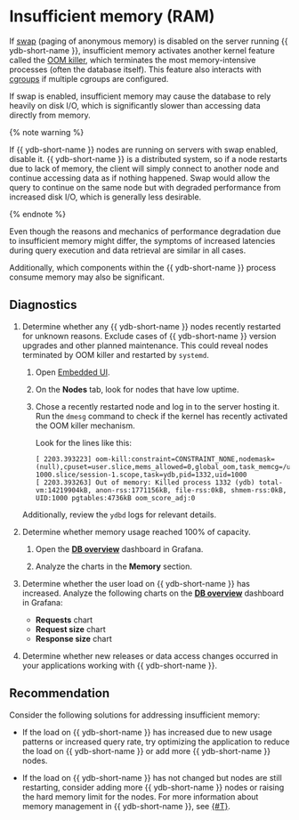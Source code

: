 # Insufficient memory (RAM)

If [swap](https://en.wikipedia.org/wiki/Memory_paging#Unix_and_Unix-like_systems) (paging of anonymous memory) is disabled on the server running {{ ydb-short-name }}, insufficient memory activates another kernel feature called the [OOM killer](https://en.wikipedia.org/wiki/Out_of_memory), which terminates the most memory-intensive processes (often the database itself). This feature also interacts with [cgroups](https://en.wikipedia.org/wiki/Cgroups) if multiple cgroups are configured.

If swap is enabled, insufficient memory may cause the database to rely heavily on disk I/O, which is significantly slower than accessing data directly from memory.

{% note warning %}

If {{ ydb-short-name }} nodes are running on servers with swap enabled, disable it. {{ ydb-short-name }} is a distributed system, so if a node restarts due to lack of memory, the client will simply connect to another node and continue accessing data as if nothing happened. Swap would allow the query to continue on the same node but with degraded performance from increased disk I/O, which is generally less desirable.

{% endnote %}

Even though the reasons and mechanics of performance degradation due to insufficient memory might differ, the symptoms of increased latencies during query execution and data retrieval are similar in all cases.

Additionally, which components within the  {{ ydb-short-name }} process consume memory may also be significant.

## Diagnostics

1. Determine whether any {{ ydb-short-name }} nodes recently restarted for unknown reasons. Exclude cases of {{ ydb-short-name }} version upgrades and other planned maintenance. This could reveal nodes terminated by OOM killer and restarted by `systemd`.

    1. Open [Embedded UI](../../../../reference/embedded-ui/index.md).

    1. On the **Nodes** tab, look for nodes that have low uptime.

    1. Chose a recently restarted node and log in to the server hosting it. Run the `dmesg` command to check if the kernel has recently activated the OOM killer mechanism.

        Look for the lines like this:

        ```plaintext
        [ 2203.393223] oom-kill:constraint=CONSTRAINT_NONE,nodemask=(null),cpuset=user.slice,mems_allowed=0,global_oom,task_memcg=/user.slice/user-1000.slice/session-1.scope,task=ydb,pid=1332,uid=1000
        [ 2203.393263] Out of memory: Killed process 1332 (ydb) total-vm:14219904kB, anon-rss:1771156kB, file-rss:0kB, shmem-rss:0kB, UID:1000 pgtables:4736kB oom_score_adj:0
        ```

    Additionally, review the `ydbd` logs for relevant details.


1. Determine whether memory usage reached 100% of capacity.

    1. Open the **[DB overview](../../../../reference/observability/metrics/grafana-dashboards.md#dboverview)** dashboard in Grafana.

    1. Analyze the charts in the **Memory** section.

1. Determine whether the user load on {{ ydb-short-name }} has increased. Analyze the following charts on the **[DB overview](../../../../reference/observability/metrics/grafana-dashboards.md#dboverview)** dashboard in Grafana:

    - **Requests** chart
    - **Request size** chart
    - **Response size** chart

1. Determine whether new releases or data access changes occurred in your applications working with {{ ydb-short-name }}.

## Recommendation

Consider the following solutions for addressing insufficient memory:

- If the load on {{ ydb-short-name }} has increased due to new usage patterns or increased query rate, try optimizing the application to reduce the load on {{ ydb-short-name }} or add more {{ ydb-short-name }} nodes.

- If the load on {{ ydb-short-name }} has not changed but nodes are still restarting, consider adding more {{ ydb-short-name }} nodes or raising the hard memory limit for the nodes. For more information about memory management in {{ ydb-short-name }}, see [{#T}](../../../../reference/configuration/index.md#memory-controller).
